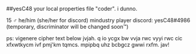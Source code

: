 ##yesC48
your local properties file "coder". i dunno.

15
♂️
he/him (she/her for discord)
mindustry player
discord: yesC48#4986 (temporary, discriminator will be changed soon™)

ps: vigenere cipher text below
jvjah. q io ycgx bw vvja rwc vyyi rwc cic xfxwtkycm ivf pmj'km tqmcs. mpipbq uhz bcbgcz gwwi rxfm. jav!
